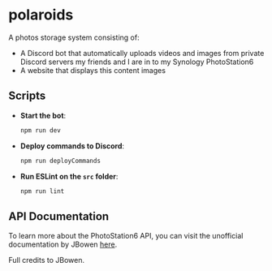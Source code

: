 # polaroids

A photos storage system consisting of:
- A Discord bot that automatically uploads videos and images from private Discord servers my
friends and I are in to my Synology PhotoStation6
- A website that displays this content images

## Scripts

- **Start the bot**:

  ```bash
  npm run dev
  ```

- **Deploy commands to Discord**:

  ```bash
  npm run deployCommands
  ```

- **Run ESLint on the `src` folder**:
  ```bash
  npm run lint
  ```

## API Documentation

To learn more about the PhotoStation6 API, you can visit the unofficial documentation by JBowen [here](https://blog.jbowen.dev/synology/photostation/api/syno-photostation-file/uploadphoto/).

Full credits to JBowen.
